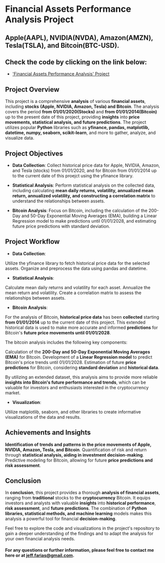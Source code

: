 # Financial Assets Performance Analysis Project

## Apple(AAPL), NVIDIA(NVDA), Amazon(AMZN), Tesla(TSLA), and Bitcoin(BTC-USD).

## Check the code by clicking on the link below:
- ['Financial Assets Performance Analysis' Project](https://github.com/Kanvas33/Python-Financial-Assets-Analysis/blob/main/Financial%20Assets%20Performance%20Analysis.ipynb)


## Project Overview

This project is a comprehensive **analysis** of various **financial assets**, including **stocks** **(Apple, NVIDIA, Amazon, Tesla) and Bitcoin**. The analysis covers the period **from 01/01/2020(Stocks)** and **from 01/01/2014(Bitcoin)**  up to the present date of this project, providing **insights** into **price movements, statistical analysis, and future predictions**. The project utilizes popular **Python** libraries such as **yfinance, pandas, matplotlib, datetime, numpy, seaborn, scikit-learn**, and more to gather, analyze, and visualize data.

## Project Objectives

- **Data Collection**: Collect historical price data for Apple, NVIDIA, Amazon, and Tesla (stocks) from 01/01/2020, and for Bitcoin from 01/01/2014 up to the current date of this proejct using the yfinance library.

- **Statistical Analysis**: Perform statistical analysis on the collected data, including calculating **mean daily returns, volatility, annualized mean return, annualized volatility, and constructing a correlation matrix** to understand the relationships between assets.

- **Bitcoin Analysis**: Focus on Bitcoin, including the calculation of the 200-Day and 50-Day Exponential Moving Averages (EMA), building a Linear Regression model to make predictions until 01/01/2028, and estimating future price predictions with standard deviation.

## Project Workflow

- **Data Collection**:

Utilize the yfinance library to fetch historical price data for the selected assets.
Organize and preprocess the data using pandas and datetime.

- **Statistical Analysis**:

Calculate mean daily returns and volatility for each asset.
Annualize the mean return and volatility.
Create a correlation matrix to assess the relationships between assets.

- **Bitcoin Analysis**:

For the analysis of Bitcoin, **historical price data** has been **collected** starting **from 01/01/2014** up to the current date of this project. This extended historical data is used to make more accurate and informed **predictions** for Bitcoin's **future price movements until 01/01/2028**.

The bitcoin analysis includes the following key components:

Calculation of the **200-Day and 50-Day Exponential Moving Averages (EMA)** for Bitcoin.
Development of a **Linear Regression model** to predict Bitcoin's price trends until 01/01/2028.
Estimation of future **price predictions** for Bitcoin, considering **standard deviation** and **historical data**.

By utilizing an extended dataset, this analysis aims to provide more reliable **insights into Bitcoin's future performance and trends**, which can be valuable for investors and enthusiasts interested in the cryptocurrency market.


- **Visualization**:

Utilize matplotlib, seaborn, and other libraries to create informative visualizations of the data and results.

## Achievements and Insights

**Identification of trends and patterns in the price movements of Apple, NVIDIA, Amazon, Tesla, and Bitcoin**.
Quantification of risk and return through **statistical analysis, aiding in investment decision-making**.
Predictive modeling for Bitcoin, allowing for future **price predictions and risk assessment**.

## Conclusion

In **conclusion**, this project provides a thorough **analysis of financial assets**, ranging from **traditional** stocks to the **cryptocurrency** Bitcoin. It equips investors and analysts with valuable **insights** into **historical performance**, **risk assessment**, and **future predictions**. The combination of **Python libraries, statistical methods, and machine learning** models makes this analysis a powerful tool for financial **decision-making**.

Feel free to explore the code and visualizations in the project's repository to gain a deeper understanding of the findings and to adapt the analysis for your own financial analysis needs.

#### For any questions or further information, please feel free to contact me here or at jeff.farias@gmail.com.


